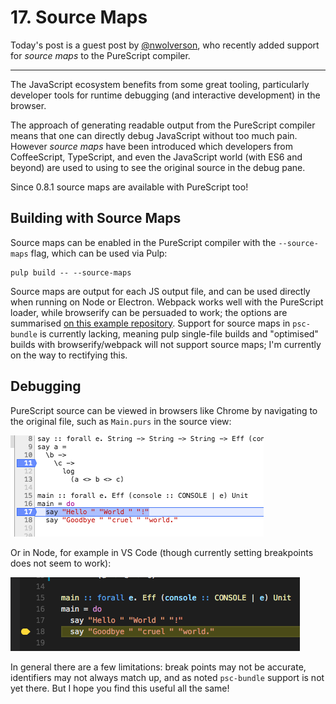 # 17. Source Maps

Today's post is a guest post by [@nwolverson](https://github.com/nwolverson), who recently added support for _source maps_
to the PureScript compiler.

-----

The JavaScript ecosystem benefits from some great tooling, particularly developer tools for runtime debugging (and interactive development) in the browser.

The approach of generating readable output from the PureScript compiler means that one can directly debug JavaScript
without too much pain. However *source maps* have been introduced which developers from CoffeeScript, TypeScript, and
even the JavaScript world (with ES6 and beyond) are used to using to see the original source in the debug pane.

Since 0.8.1 source maps are available with PureScript too!

## Building with Source Maps

Source maps can be enabled in the PureScript compiler with the `--source-maps` flag, which can be used via Pulp:

```
pulp build -- --source-maps
```

Source maps are output for each JS output file, and can be used directly when running on Node or Electron.
Webpack works well with the PureScript loader, while browserify
can be persuaded to work; the options are summarised [on this example repository](https://github.com/nwolverson/purescript-sourcemap-test).
Support for source maps in `psc-bundle` is currently lacking, meaning pulp single-file builds and "optimised" builds with
browserify/webpack will not support source maps; I'm currently on the way to rectifying this.

## Debugging

PureScript source can be viewed in browsers like Chrome by navigating to the original file, such as `Main.purs` in the source view:

![Breakpoints with source maps](images/sourcemap-breakpoint.png)

Or in Node, for example in VS Code (though currently setting breakpoints does not seem to work):

![Code with source maps](images/sourcemaps-code.png)

In general there are a few limitations: break points may not be accurate, identifiers may not always match up, and as noted `psc-bundle` support is not yet there. But I hope you find this useful all the same!
